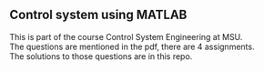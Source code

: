 ## Control system using MATLAB
This is part of the course Control System Engineering at MSU.  
The questions are mentioned in the pdf, there are 4 assignments.  
The solutions to those questions are in this repo.  